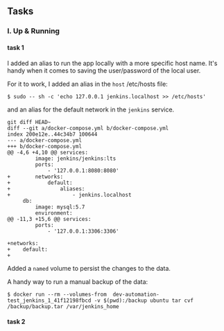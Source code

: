 
## Tasks

### I. Up & Running

#### task 1

I added an alias to run the app locally with a more specific host name.
It's handy when it comes to saving the user/password of the local user.

For it to work, I added an alias in the `host` /etc/hosts file:

```
$ sudo -- sh -c 'echo 127.0.0.1 jenkins.localhost >> /etc/hosts'
```

and an alias for the default network in the `jenkins` service.

```
git diff HEAD~                                        
diff --git a/docker-compose.yml b/docker-compose.yml                                                 
index 200e12e..44c34b7 100644                                                                        
--- a/docker-compose.yml                                                                             
+++ b/docker-compose.yml                                                                             
@@ -4,6 +4,10 @@ services:                                                                           
         image: jenkins/jenkins:lts                                                                  
         ports:                                                                                      
             - '127.0.0.1:8080:8080'                                                                 
+        networks:                                                                                   
+            default:                                                                                
+                aliases:                                                                            
+                    - jenkins.localhost                                                             
     db:                                                                                             
         image: mysql:5.7                                                                            
         environment:                                                                                
@@ -11,3 +15,6 @@ services:                                                                          
         ports:                                                                                      
             - '127.0.0.1:3306:3306'                                                                 
                                                                                                     
+networks:                                                                                           
+    default:                                                                                        
+                                                      
```

Added a `named` volume to persist the changes to the data.

A handy way to run a manual backup of the data:

```
$ docker run --rm --volumes-from  dev-automation-test_jenkins_1_41f12198fbcd -v $(pwd):/backup ubuntu tar cvf  /backup/backup.tar /var/jenkins_home
```

#### task 2

